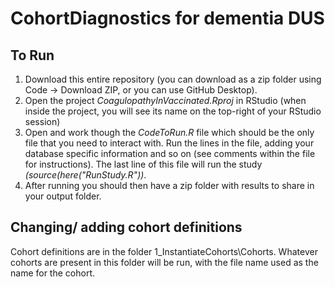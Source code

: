 CohortDiagnostics for dementia DUS
========================================================================================================================================================


## To Run
1) Download this entire repository (you can download as a zip folder using Code -> Download ZIP, or you can use GitHub Desktop). 
2) Open the project <i>CoagulopathyInVaccinated.Rproj</i> in RStudio (when inside the project, you will see its name on the top-right of your RStudio session)
3) Open and work though the <i>CodeToRun.R</i> file which should be the only file that you need to interact with. Run the lines in the file, adding your database specific information and so on (see comments within the file for instructions). The last line of this file will run the study <i>(source(here("RunStudy.R"))</i>.     
4) After running you should then have a zip folder with results to share in your output folder.

## Changing/ adding cohort definitions
Cohort definitions are in the folder 1_InstantiateCohorts\Cohorts. Whatever cohorts are present in this folder will be run, with the file name used as the name for the cohort.
